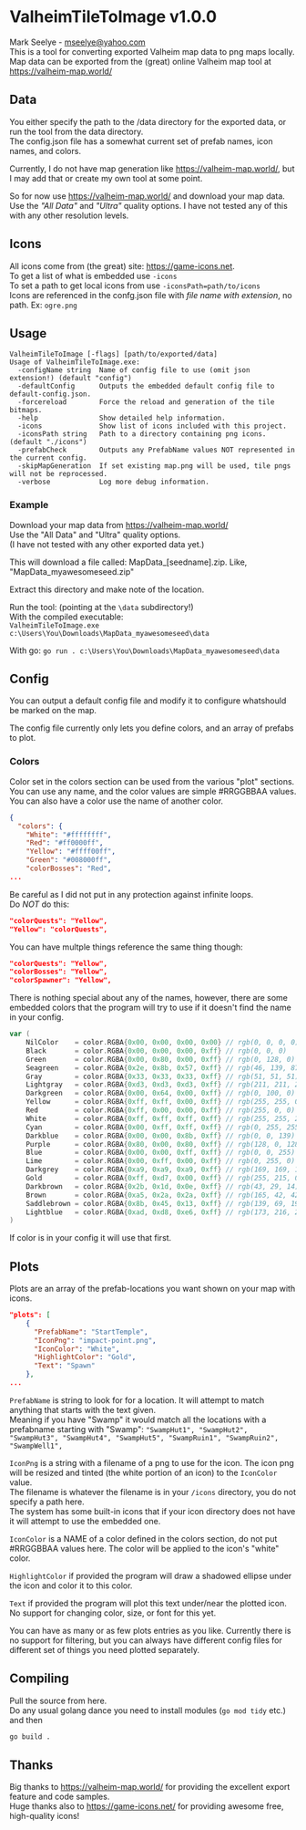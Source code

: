 # ValheimTileToImage v1.0.0
Mark Seelye - mseelye@yahoo.com  
This is a tool for converting exported Valheim map data to png maps locally.
Map data can be exported from the (great) online Valheim map tool at https://valheim-map.world/

## Data

You either specify the path to the /data directory for the exported data, or run the tool from the data directory.  
The config.json file has a somewhat current set of prefab names, icon names, and colors.

Currently, I do not have map generation like https://valheim-map.world/, but I may add that or create my own tool at some point.

So for now use https://valheim-map.world/ and download your map data.  
Use the *"All Data"* and *"Ultra"* quality options. I have not tested any of this with any other resolution levels.

## Icons

All icons come from (the great) site: https://game-icons.net.  
To get a list of what is embedded use `-icons`  
To set a path to get local icons from use `-iconsPath=path/to/icons`  
Icons are referenced in the confg.json file with *file name with extension*, no path. Ex: `ogre.png`

## Usage
```text
ValheimTileToImage [-flags] [path/to/exported/data]
Usage of ValheimTileToImage.exe:
  -configName string  Name of config file to use (omit json extension!) (default "config")
  -defaultConfig      Outputs the embedded default config file to default-config.json.
  -forcereload        Force the reload and generation of the tile bitmaps.
  -help               Show detailed help information.
  -icons              Show list of icons included with this project.
  -iconsPath string   Path to a directory containing png icons. (default "./icons")
  -prefabCheck        Outputs any PrefabName values NOT represented in the current config.
  -skipMapGeneration  If set existing map.png will be used, tile pngs will not be reprocessed.
  -verbose            Log more debug information.
```

### Example

Download your map data from  https://valheim-map.world/  
Use the "All Data" and "Ultra" quality options.  
(I have not tested with any other exported data yet.)

This will download a file called: MapData_[seedname].zip. Like, "MapData_myawesomeseed.zip"  

Extract this directory and make note of the location.

Run the tool: (pointing at the `\data` subdirectory!)  
With the compiled executable:  
`ValheimTileToImage.exe c:\Users\You\Downloads\MapData_myawesomeseed\data`

With go:
`go run . c:\Users\You\Downloads\MapData_myawesomeseed\data`

## Config

You can output a default config file and modify it to configure whatshould be marked on the map.

The config file currently only lets you define colors, and an array of prefabs to plot.

### Colors

Color set in the colors section can be used from the various "plot" sections.  
You can use any name, and the color values are simple #RRGGBBAA values.  
You can also have a color use the name of another color.  
```json
{
  "colors": {
    "White": "#ffffffff",
    "Red": "#ff0000ff",
    "Yellow": "#ffff00ff",
    "Green": "#008000ff",
    "colorBosses": "Red",
...
```

Be careful as I did not put in any protection against infinite loops.  
Do *NOT* do this: 
```json
"colorQuests": "Yellow",
"Yellow": "colorQuests",
```  
You can have multple things reference the same thing though:  
```json
"colorQuests": "Yellow",
"colorBosses": "Yellow",
"colorSpawner": "Yellow",
```
There is nothing special about any of the names, however, there are some embedded colors that the program will try to use if it doesn't find the name in your config.  
```go
var (
	NilColor    = color.RGBA{0x00, 0x00, 0x00, 0x00} // rgb(0, 0, 0, 0)
	Black       = color.RGBA{0x00, 0x00, 0x00, 0xff} // rgb(0, 0, 0)
	Green       = color.RGBA{0x00, 0x80, 0x00, 0xff} // rgb(0, 128, 0)
	Seagreen    = color.RGBA{0x2e, 0x8b, 0x57, 0xff} // rgb(46, 139, 87)
	Gray        = color.RGBA{0x33, 0x33, 0x33, 0xff} // rgb(51, 51, 51)
	Lightgray   = color.RGBA{0xd3, 0xd3, 0xd3, 0xff} // rgb(211, 211, 211)
	Darkgreen   = color.RGBA{0x00, 0x64, 0x00, 0xff} // rgb(0, 100, 0)
	Yellow      = color.RGBA{0xff, 0xff, 0x00, 0xff} // rgb(255, 255, 0)
	Red         = color.RGBA{0xff, 0x00, 0x00, 0xff} // rgb(255, 0, 0)
	White       = color.RGBA{0xff, 0xff, 0xff, 0xff} // rgb(255, 255, 255)
	Cyan        = color.RGBA{0x00, 0xff, 0xff, 0xff} // rgb(0, 255, 255)
	Darkblue    = color.RGBA{0x00, 0x00, 0x8b, 0xff} // rgb(0, 0, 139)
	Purple      = color.RGBA{0x80, 0x00, 0x80, 0xff} // rgb(128, 0, 128)
	Blue        = color.RGBA{0x00, 0x00, 0xff, 0xff} // rgb(0, 0, 255)
	Lime        = color.RGBA{0x00, 0xff, 0x00, 0xff} // rgb(0, 255, 0)
	Darkgrey    = color.RGBA{0xa9, 0xa9, 0xa9, 0xff} // rgb(169, 169, 169)
	Gold        = color.RGBA{0xff, 0xd7, 0x00, 0xff} // rgb(255, 215, 0)
	Darkbrown   = color.RGBA{0x2b, 0x1d, 0x0e, 0xff} // rgb(43, 29, 14)
	Brown       = color.RGBA{0xa5, 0x2a, 0x2a, 0xff} // rgb(165, 42, 42)
	Saddlebrown = color.RGBA{0x8b, 0x45, 0x13, 0xff} // rgb(139, 69, 19)
	Lightblue   = color.RGBA{0xad, 0xd8, 0xe6, 0xff} // rgb(173, 216, 230)
)
```
If color is in your config it will use that first.

## Plots

Plots are an array of the prefab-locations you want shown on your map with icons.  

```json
"plots": [
    {
      "PrefabName": "StartTemple",
      "IconPng": "impact-point.png",
      "IconColor": "White",
      "HighlightColor": "Gold",
      "Text": "Spawn"
    },
...
```  
`PrefabName` is string to look for for a location. It will attempt to match anything that starts with the text given.  
Meaning if you have "Swamp" it would match all the locations with a prefabname starting with "Swamp": `"SwampHut1", "SwampHut2", "SwampHut3", "SwampHut4", "SwampHut5", "SwampRuin1", "SwampRuin2", "SwampWell1",`  

`IconPng` is a string with a filename of a png to use for the icon. The icon png will be resized and tinted (the white portion of an icon) to the `IconColor` value.  
The filename is whatever the filename is in your `/icons` directory, you do not specify a path here.  
The system has some built-in icons that if your icon directory does not have it will attempt to use the embedded one.  

`IconColor` is a NAME of a color defined in the colors section, do not put #RRGGBBAA values here.  The color will be applied to the icon's "white" color.  

`HighlightColor` if provided the program will draw a shadowed ellipse under the icon and color it to this color.  

`Text` if provided the program will plot this text under/near the plotted icon.  No support for changing color, size, or font for this yet.

You can have as many or as few plots entries as you like. Currently there is no support for filtering, but you can always have different config files for different set of things you need plotted separately.

## Compiling

Pull the source from here.  
Do any usual golang dance you need to install modules (`go mod tidy` etc.) and then
```bash
go build .
```

## Thanks

Big thanks to https://valheim-map.world/ for providing the excellent export feature and code samples.  
Huge thanks also to https://game-icons.net/ for providing awesome free, high-quality icons!



